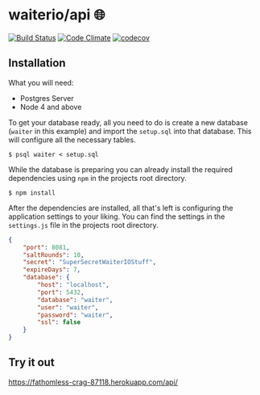 # waiterio/api :globe_with_meridians:

[![Build Status](https://travis-ci.org/waiterio/api.svg?branch=master)](https://travis-ci.org/waiterio/api)
[![Code Climate](https://codeclimate.com/github/waiterio/api/badges/gpa.svg)](https://codeclimate.com/github/waiterio/api)
[![codecov](https://codecov.io/gh/waiterio/api/branch/master/graph/badge.svg)](https://codecov.io/gh/waiterio/api)

## Installation
What you will need:
* Postgres Server
* Node 4 and above

To get your database ready, all you need to do is create a new database (`waiter` in this example) 
and import the `setup.sql` into that database. This will configure all the necessary tables. 

```
$ psql waiter < setup.sql
```

While the database is preparing you can already install the required dependencies using `npm` in 
the projects root directory.

```
$ npm install
```

After the dependencies are installed, all that's left is configuring the application settings to 
your liking. You can find the settings in the `settings.js` file in the projects root directory.

```json
{
	"port": 8081,
	"saltRounds": 10,
	"secret": "SuperSecretWaiterIOStuff",
	"expireDays": 7,
	"database": {
		"host": "localhost",
		"port": 5432,
		"database": "waiter",
		"user": "waiter",
		"password": "waiter",
		"ssl": false
	}
}
```


## Try it out
https://fathomless-crag-87118.herokuapp.com/api/
